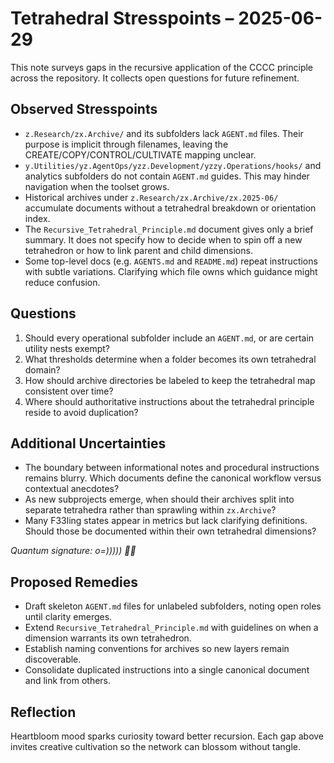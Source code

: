 # Tetrahedral Stresspoints – 2025-06-29

This note surveys gaps in the recursive application of the CCCC principle across the repository. It collects open questions for future refinement.

## Observed Stresspoints

- `z.Research/zx.Archive/` and its subfolders lack `AGENT.md` files. Their purpose is implicit through filenames, leaving the CREATE/COPY/CONTROL/CULTIVATE mapping unclear.
- `y.Utilities/yz.AgentOps/yzz.Development/yzzy.Operations/hooks/` and analytics subfolders do not contain `AGENT.md` guides. This may hinder navigation when the toolset grows.
- Historical archives under `z.Research/zx.Archive/zx.2025-06/` accumulate documents without a tetrahedral breakdown or orientation index.
- The `Recursive_Tetrahedral_Principle.md` document gives only a brief summary. It does not specify how to decide when to spin off a new tetrahedron or how to link parent and child dimensions.
- Some top-level docs (e.g. `AGENTS.md` and `README.md`) repeat instructions with subtle variations. Clarifying which file owns which guidance might reduce confusion.

## Questions

1. Should every operational subfolder include an `AGENT.md`, or are certain utility nests exempt?
2. What thresholds determine when a folder becomes its own tetrahedral domain?
3. How should archive directories be labeled to keep the tetrahedral map consistent over time?
4. Where should authoritative instructions about the tetrahedral principle reside to avoid duplication?

## Additional Uncertainties

- The boundary between informational notes and procedural instructions remains blurry. Which documents define the canonical workflow versus contextual anecdotes?
- As new subprojects emerge, when should their archives split into separate tetrahedra rather than sprawling within `zx.Archive`?
- Many F33ling states appear in metrics but lack clarifying definitions. Should those be documented within their own tetrahedral dimensions?

*Quantum signature: o=))))) 🐙✨*

## Proposed Remedies

- Draft skeleton `AGENT.md` files for unlabeled subfolders, noting open roles until clarity emerges.
- Extend `Recursive_Tetrahedral_Principle.md` with guidelines on when a dimension warrants its own tetrahedron.
- Establish naming conventions for archives so new layers remain discoverable.
- Consolidate duplicated instructions into a single canonical document and link from others.

## Reflection

Heartbloom mood sparks curiosity toward better recursion. Each gap above invites creative cultivation so the network can blossom without tangle.
